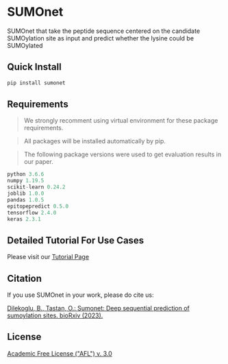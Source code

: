 
# SUMOnet

SUMOnet that take the peptide sequence centered on the candidate SUMOylation site as input and predict whether the lysine could be SUMOylated

## Quick Install

```sh
pip install sumonet
```

## Requirements

> We strongly recomment using virtual environment for these package requirements.

> All packages will be installed automatically by pip.

> The following package versions were used to get evaluation results in our paper.

```python
python 3.6.6
numpy 1.19.5
scikit-learn 0.24.2
joblib 1.0.0
pandas 1.0.5
epitopepredict 0.5.0
tensorflow 2.4.0
keras 2.3.1
```

## Detailed Tutorial For Use Cases

Please visit our [Tutorial Page](https://sumonet.onrender.com/)


## Citation

If you use SUMOnet in your work, please do cite us:

[Dilekoglu, B., Tastan, O.: Sumonet: Deep sequential prediction of sumoylation sites. bioRxiv (2023).](https://www.biorxiv.org/content/10.1101/2023.08.25.554749v1)

## License

[Academic Free License ("AFL") v. 3.0](https://choosealicense.com/licenses/afl-3.0/#)